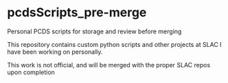 # pcdsScripts_pre-merge
Personal PCDS scripts for storage and review before merging

This repository contains custom python scripts and other projects at SLAC I have been working on personally. 

This work is not official, and will be merged with the proper SLAC repos upon completion

